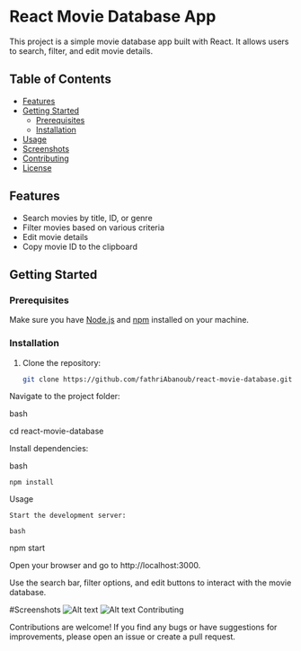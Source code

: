 # React Movie Database App

This project is a simple movie database app built with React. It allows users to search, filter, and edit movie details.

## Table of Contents

- [Features](#features)
- [Getting Started](#getting-started)
  - [Prerequisites](#prerequisites)
  - [Installation](#installation)
- [Usage](#usage)
- [Screenshots](#screenshots)
- [Contributing](#contributing)
- [License](#license)

## Features

- Search movies by title, ID, or genre
- Filter movies based on various criteria
- Edit movie details
- Copy movie ID to the clipboard

## Getting Started

### Prerequisites

Make sure you have [Node.js](https://nodejs.org/) and [npm](https://www.npmjs.com/) installed on your machine.

### Installation

1. Clone the repository:

   ```bash
   git clone https://github.com/fathriAbanoub/react-movie-database.git
Navigate to the project folder:

bash

cd react-movie-database

Install dependencies:

bash

    npm install

Usage

    Start the development server:

    bash

npm start

Open your browser and go to http://localhost:3000.

Use the search bar, filter options, and edit buttons to interact with the movie database.

#Screenshots
![Alt text](image.png)
![Alt text](image-1.png)
Contributing

Contributions are welcome! If you find any bugs or have suggestions for improvements, please open an issue or create a pull request.